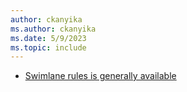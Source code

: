```yaml
---
author: ckanyika
ms.author: ckanyika
ms.date: 5/9/2023
ms.topic: include
---
```


- [Swimlane rules is generally available](#swimlane-rules-is-generally-available)


